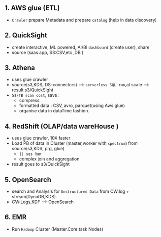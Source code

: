 ## 1. AWS glue (ETL)
 - `Crawler` prepare Metadata and prepare `catalog` (help in data discovery)

## 2. QuickSight
- create interactive, ML powered, AI/BI `dashboard` (create user), share
- source (saas app, S3:CSV,etc ,DB )

## 3. Athena 
- uses glue crawler
- source(s3,KDS, DS-connectors) --> `serverless SQL run`,at scale --> result s3/QuickSight 
- `5$/TB scan cost`, save :
  - compress
  - formatted data : CSV, avro, parquet(using Aws glue) 
  - organise data in dataTime fashion.

## 4. RedShift (OLAP/data wareHouse )
- uses glue crawler, 10X faster
- Load PB of data in Cluster (master,worker with `spectrum`) from source(s3,KDS, prg, glue)
  - `|| sqs Run `
  - complex join and aggregation
- result goes to s3/QuickSight

## 5. OpenSearch
- search and Analysis for `Unstructured Data` from CW:log + stream(DynoDB,KDS).
- CW:Logs,KDF --> OpenSearch

## 6. EMR
- Run `Hadoop` Cluster (Master.Core.task Nodes)

